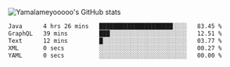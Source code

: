 ![Yamalameyooooo's GitHub stats](https://github-readme-stats.vercel.app/api?username=yamalameyooooo&theme=transparent&show_icons=true\&show=reviews,discussions_started,discussions_answered,prs_merged,prs_merged_percentage)

<!--START_SECTION:waka-->

```txt
Java      4 hrs 26 mins   █████████████████████░░░░   83.45 %
GraphQL   39 mins         ███░░░░░░░░░░░░░░░░░░░░░░   12.51 %
Text      12 mins         █░░░░░░░░░░░░░░░░░░░░░░░░   03.77 %
XML       0 secs          ░░░░░░░░░░░░░░░░░░░░░░░░░   00.27 %
YAML      0 secs          ░░░░░░░░░░░░░░░░░░░░░░░░░   00.00 %
```

<!--END_SECTION:waka-->
